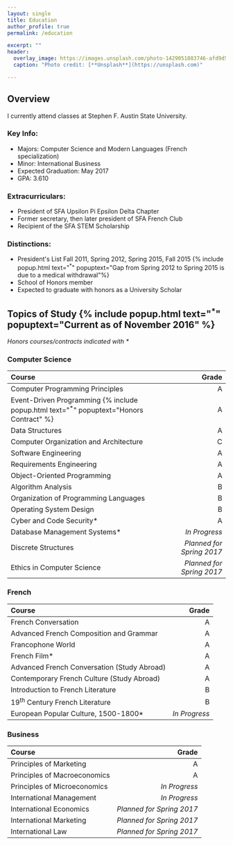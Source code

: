 ```yaml
---
layout: single
title: Education
author_profile: true
permalink: /education

excerpt: ""
header:
  overlay_image: https://images.unsplash.com/photo-1429051883746-afd9d56fbdaf?ixlib=rb-0.3.5&q=80&fm=jpg&crop=entropy&s=a40432a29a1c55fc0b2ec7f1f2271877
  caption: "Photo credit: [**Unsplash**](https://unsplash.com)"

---
```


## Overview

I currently attend classes at Stephen F. Austin State University.

### Key Info:

- Majors: Computer Science and Modern Languages (French specialization)
- Minor: International Business
- Expected Graduation: May 2017
- GPA: 3.610

### Extracurriculars:

- President of SFA Upsilon Pi Epsilon Delta Chapter
- Former secretary, then later president of SFA French Club
- Recipient of the SFA STEM Scholarship

### Distinctions:

- President's List Fall 2011, Spring 2012, Spring 2015, Fall 2015 {% include popup.html text="<sup>\*</sup>" popuptext="Gap from Spring 2012 to Spring 2015 is due to a medical withdrawal"%}
- School of Honors member
- Expected to graduate with honors as a University Scholar


## Topics of Study {% include popup.html text="<sup>\*</sup>" popuptext="Current as of November 2016" %}

*Honors courses/contracts indicated with \**

### Computer Science

Course|Grade
:--|--:
Computer Programming Principles|A
Event-Driven Programming {% include popup.html text="<sup>\*</sup>" popuptext="Honors Contract" %}|A
Data Structures|A
Computer Organization and Architecture|C
Software Engineering|A
Requirements Engineering|A
Object-Oriented Programming|A
Algorithm Analysis|B
Organization of Programming Languages|B
Operating System Design|B
Cyber and Code Security\*|A
Database Management Systems\*|*In Progress*
Discrete Structures|*Planned for Spring 2017*
Ethics in Computer Science|*Planned for Spring 2017*

### French

Course|Grade
:--|--:
French Conversation|A
Advanced French Composition and Grammar|A
Francophone World|A
French Film\*|A
Advanced French Conversation (Study Abroad)|A
Contemporary French Culture (Study Abroad)|A
Introduction to French Literature|B
19<sup>th</sup> Century French Literature|B
European Popular Culture, 1500-1800\*|*In Progress*


### Business

Course|Grade
:--|--:
Principles of Marketing|A
Principles of Macroeconomics|A
Principles of Microeconomics|*In Progress*
International Management|*In Progress*
International Economics|*Planned for Spring 2017*
International Marketing|*Planned for Spring 2017*
International Law|*Planned for Spring 2017*
